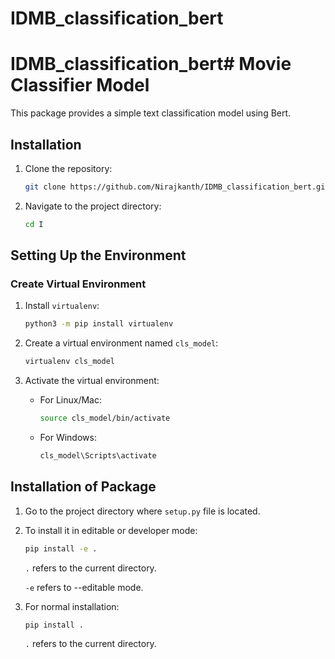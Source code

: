 # IDMB_classification_bert



# IDMB_classification_bert# Movie Classifier Model

This package provides a simple text classification model using Bert. 
## Installation

1. Clone the repository:

    ```bash
    git clone https://github.com/Nirajkanth/IDMB_classification_bert.git
    ```

2. Navigate to the project directory:

    ```bash
    cd I
    ```

## Setting Up the Environment

### Create Virtual Environment

1. Install `virtualenv`:

    ```bash
    python3 -m pip install virtualenv
    ```

2. Create a virtual environment named `cls_model`:

    ```bash
    virtualenv cls_model
    ```

3. Activate the virtual environment:

    - For Linux/Mac:

        ```bash
        source cls_model/bin/activate
        ```

    - For Windows:

        ```bash
        cls_model\Scripts\activate
        ```

## Installation of Package

1. Go to the project directory where `setup.py` file is located.

2. To install it in editable or developer mode:

    ```bash
    pip install -e .
    ```
    `.` refers to the current directory.

    `-e` refers to --editable mode.

3. For normal installation:

    ```bash
    pip install .
    ```
    `.` refers to the current directory.
